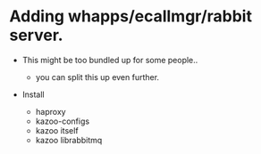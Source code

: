 # Adding whapps/ecallmgr/rabbit server.

* This might be too bundled up for some people..
  * you can split this up even further.

* Install
  * haproxy
  * kazoo-configs
  * kazoo itself
  * kazoo librabbitmq
 
